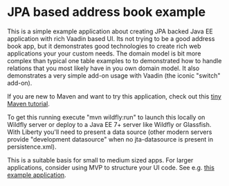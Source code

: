 # JPA based address book example

This is a simple example application about creating JPA backed Java EE application
with rich Vaadin based UI. Its not trying to be a good address book app, but it
demonstrates good technologies to create rich web applications your your custom
needs. The domain model is bit more complex than typical one table examples
to to demonstrated how to handle relations that you most likely have in you 
own domain model. It also demonstrates a very simple add-on usage with Vaadin 
(the iconic "switch" add-on).

If you are new to Maven and want to try this application, check out this [tiny Maven tutorial](https://vaadin.com/blog/-/blogs/the-maven-essentials-for-the-impatient-developer).

To get this running execute "mvn wildfly:run" to launch this locally on Wildfly 
server or deploy to a Java EE 7+ server like Wildfly or Glassfish. With Liberty you'll need to 
present a data source (other modern servers provide "development datasource" when 
no jta-datasource is present in persistence.xml). 

This is a suitable basis for small to medium sized apps. For larger applications,
consider using MVP to structure your UI code. See e.g. [this example 
application](https://github.com/peterl1084/cdiexample).

